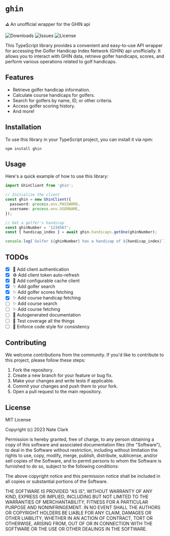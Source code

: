 # `ghin`

⛳ An unofficial wrapper for the GHIN api

![Downloads](https://img.shields.io/github/downloads/n8io/ghin/total)
![Issues](https://img.shields.io/github/issues/n8io/ghin)
![License](https://img.shields.io/github/license/n8io/ghin)

This TypeScript library provides a convenient and easy-to-use API wrapper for accessing the Golfer Handicap Index Network (GHIN) api unofficially. It allows you to interact with GHIN data, retrieve golfer handicaps, scores, and perform various operations related to golf handicaps.

## Features

- Retrieve golfer handicap information.
- Calculate course handicaps for golfers.
- Search for golfers by name, ID, or other criteria.
- Access golfer scoring history.
- And more!

## Installation

To use this library in your TypeScript project, you can install it via npm:

```shell
npm install ghin
```

## Usage

Here's a quick example of how to use this library:

```typescript
import GhinClient from 'ghin';

// Initialize the client
const ghin = new GhinClient({
  password: process.env.PASSWORD,
  username: process.env.USERNAME,
});

// Get a golfer's handicap
const ghinNumber = '1234567';
const { handicap_index } = await ghin.handicaps.getOne(ghinNumber);

console.log(`Golfer ${ghinNumber} has a handicap of ${handicap_index}`);
```

## TODOs

- [x] 🔑 Add client authentication
- [x] ♻️ Add client token auto-refresh
- [x] 💸 Add configurable cache client
- [x] ✨ Add golfer search
- [x] ✨ Add golfer scores fetching
- [x] ✨ Add course handicap fetching
- [ ] ✨ Add course search
- [ ] ✨ Add course fetching
- [ ] 📘 Autogenerated documentation
- [ ] 🧪 Test coverage all the things
- [ ] 💄 Enforce code style for consistency

## Contributing

We welcome contributions from the community. If you'd like to contribute to this project, please follow these steps:

1. Fork the repository.
2. Create a new branch for your feature or bug fix.
3. Make your changes and write tests if applicable.
4. Commit your changes and push them to your fork.
5. Open a pull request to the main repository.

## License

MIT License

Copyright (c) 2023 Nate Clark

Permission is hereby granted, free of charge, to any person obtaining a copy
of this software and associated documentation files (the "Software"), to deal
in the Software without restriction, including without limitation the rights
to use, copy, modify, merge, publish, distribute, sublicense, and/or sell
copies of the Software, and to permit persons to whom the Software is
furnished to do so, subject to the following conditions:

The above copyright notice and this permission notice shall be included in all
copies or substantial portions of the Software.

THE SOFTWARE IS PROVIDED "AS IS", WITHOUT WARRANTY OF ANY KIND, EXPRESS OR
IMPLIED, INCLUDING BUT NOT LIMITED TO THE WARRANTIES OF MERCHANTABILITY,
FITNESS FOR A PARTICULAR PURPOSE AND NONINFRINGEMENT. IN NO EVENT SHALL THE
AUTHORS OR COPYRIGHT HOLDERS BE LIABLE FOR ANY CLAIM, DAMAGES OR OTHER
LIABILITY, WHETHER IN AN ACTION OF CONTRACT, TORT OR OTHERWISE, ARISING FROM,
OUT OF OR IN CONNECTION WITH THE SOFTWARE OR THE USE OR OTHER DEALINGS IN THE
SOFTWARE.
